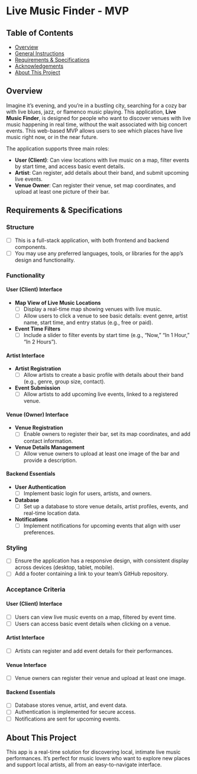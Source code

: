 # Live Music Finder - MVP

## Table of Contents

- [Overview](#overview)
- [General Instructions](#general-instructions)
- [Requirements & Specifications](#requirements--specifications)
- [Acknowledgements](#acknowledgements)
- [About This Project](#about-this-project)

## Overview

Imagine it’s evening, and you’re in a bustling city, searching for a cozy bar with live blues, jazz, or flamenco music playing. This application, **Live Music Finder**, is designed for people who want to discover venues with live music happening in real time, without the wait associated with big concert events. This web-based MVP allows users to see which places have live music right now, or in the near future.

The application supports three main roles:

- **User (Client)**: Can view locations with live music on a map, filter events by start time, and access basic event details.
- **Artist**: Can register, add details about their band, and submit upcoming live events.
- **Venue Owner**: Can register their venue, set map coordinates, and upload at least one picture of their bar.


## Requirements & Specifications

### Structure

- [ ] This is a full-stack application, with both frontend and backend components.
- [ ] You may use any preferred languages, tools, or libraries for the app’s design and functionality.

### Functionality

#### User (Client) Interface

- **Map View of Live Music Locations**
  - [ ] Display a real-time map showing venues with live music.
  - [ ] Allow users to click a venue to see basic details: event genre, artist name, start time, and entry status (e.g., free or paid).
- **Event Time Filters**
  - [ ] Include a slider to filter events by start time (e.g., “Now,” “In 1 Hour,” “In 2 Hours”).
  
#### Artist Interface

- **Artist Registration**
  - [ ] Allow artists to create a basic profile with details about their band (e.g., genre, group size, contact).
- **Event Submission**
  - [ ] Allow artists to add upcoming live events, linked to a registered venue.

#### Venue (Owner) Interface

- **Venue Registration**
  - [ ] Enable owners to register their bar, set its map coordinates, and add contact information.
- **Venue Details Management**
  - [ ] Allow venue owners to upload at least one image of the bar and provide a description.

#### Backend Essentials

- **User Authentication**
  - [ ] Implement basic login for users, artists, and owners.
- **Database**
  - [ ] Set up a database to store venue details, artist profiles, events, and real-time location data.
- **Notifications**
  - [ ] Implement notifications for upcoming events that align with user preferences.

### Styling

- [ ] Ensure the application has a responsive design, with consistent display across devices (desktop, tablet, mobile).
- [ ] Add a footer containing a link to your team’s GitHub repository.

### Acceptance Criteria

#### User (Client) Interface

- [ ] Users can view live music events on a map, filtered by event time.
- [ ] Users can access basic event details when clicking on a venue.

#### Artist Interface

- [ ] Artists can register and add event details for their performances.

#### Venue Interface

- [ ] Venue owners can register their venue and upload at least one image.

#### Backend Essentials

- [ ] Database stores venue, artist, and event data.
- [ ] Authentication is implemented for secure access.
- [ ] Notifications are sent for upcoming events.

## About This Project

This app is a real-time solution for discovering local, intimate live music performances. It’s perfect for music lovers who want to explore new places and support local artists, all from an easy-to-navigate interface.

